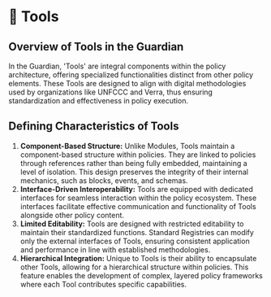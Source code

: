 # 📂 Tools

## **Overview of Tools in the Guardian**

In the Guardian, 'Tools' are integral components within the policy architecture, offering specialized functionalities distinct from other policy elements. These Tools are designed to align with digital methodologies used by organizations like UNFCCC and Verra, thus ensuring standardization and effectiveness in policy execution.

## **Defining Characteristics of Tools**

1. **Component-Based Structure:** Unlike Modules, Tools maintain a component-based structure within policies. They are linked to policies through references rather than being fully embedded, maintaining a level of isolation. This design preserves the integrity of their internal mechanics, such as blocks, events, and schemas.
2. **Interface-Driven Interoperability:** Tools are equipped with dedicated interfaces for seamless interaction within the policy ecosystem. These interfaces facilitate effective communication and functionality of Tools alongside other policy content.
3. **Limited Editability:** Tools are designed with restricted editability to maintain their standardized functions. Standard Registries can modify only the external interfaces of Tools, ensuring consistent application and performance in line with established methodologies.
4. **Hierarchical Integration:** Unique to Tools is their ability to encapsulate other Tools, allowing for a hierarchical structure within policies. This feature enables the development of complex, layered policy frameworks where each Tool contributes specific capabilities.
